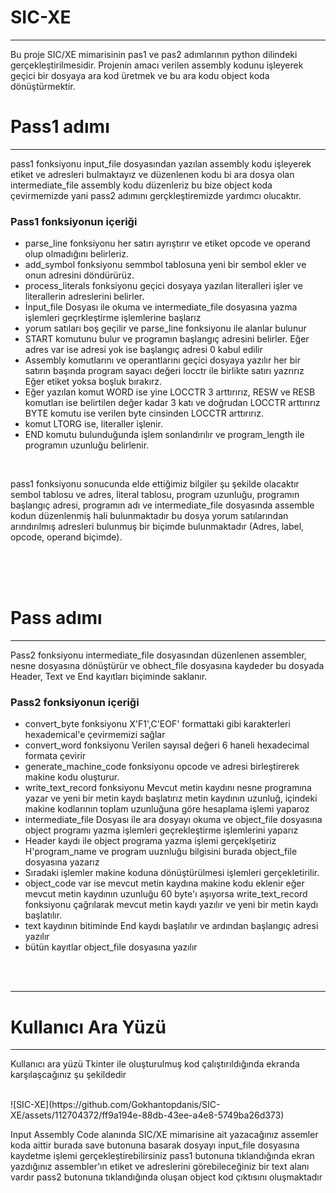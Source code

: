 # SIC-XE
<hr>
<p>Bu proje SIC/XE mimarisinin pas1 ve pas2 adımlarının python dilindeki gerçekleştirilmesidir. Projenin amacı verilen assembly kodunu işleyerek geçici bir dosyaya ara kod üretmek ve 
bu ara kodu object koda dönüştürmektir.</p>
<h1>Pass1 adımı</h1>
<hr>
<p>pass1 fonksiyonu input_file dosyasından yazılan assembly kodu işleyerek etiket ve adresleri bulmaktayız ve düzenlenen kodu bi ara dosya olan intermediate_file assembly kodu düzenleriz 
bu bize object koda çevirmemizde yani pass2 adımını gerçkleştiremizde yardımcı olucaktır.</p>
<h3>Pass1 fonksiyonun içeriği</h3>
  <ul>
    <li>parse_line fonksiyonu  her satırı ayrıştırır ve etiket opcode ve operand olup olmadığını belirleriz.</li>
    <li>add_symbol  fonksiyonu semmbol tablosuna yeni bir sembol ekler ve onun adresini döndürürüz.</li>
    <li>process_literals  fonksiyonu geçici dosyaya yazılan literalleri işler ve literallerin adreslerini belirler.</li>
    <li>İnput_file Dosyası ile okuma ve intermediate_file dosyasına yazma işlemleri geçrkleştirme işlemlerine başlarız </li>
    <li>yorum satıları boş geçilir ve parse_line fonksiyonu ile alanlar bulunur</li>
    <li>START komutunu bulur ve programın başlangıç adresini belirler. Eğer adres var ise adresi yok ise başlangıç adresi 0 kabul edilir</li>
    <li>Assembly komutlarını ve operantlarını geçici dosyaya yazılır her bir satırın başında program sayacı değeri locctr ile birlikte satırı yazrırız Eğer etiket yoksa boşluk bırakırz.</li>
    <li>Eğer yazılan komut WORD ise yine LOCCTR 3 arttırırız, RESW ve RESB komutları ise belirtilen değer kadar 3 katı ve doğrudan LOCCTR arttırırız BYTE komutu ise verilen byte cinsinden LOCCTR arttırırız.</li>
    <li>komut LTORG ise, literaller işlenir.</li>
    <li>END komutu bulunduğunda işlem sonlandırılır ve program_length ile programın uzunluğu belirlenir.</li>
  </ul>
<br>
<p>pass1 fonksiyonu sonucunda elde ettiğimiz bilgiler şu şekilde olacaktır sembol tablosu ve adres, literal tablosu, program uzunluğu, programın başlangıç adresi, programın adı ve intermediate_file dosyasında assemble kodun düzenlenmiş hali bulunmaktadır bu dosya yorum satılarından arındırılmış adresleri bulunmuş bir biçimde bulunmaktadır (Adres, label, opcode, operand biçimde).</p>
<br>
<br>
<br>
<h1>Pass adımı</h1>
<hr>
<p>Pass2 fonksiyonu intermediate_file dosyasından düzenlenen assembler, nesne dosyasına dönüştürür ve obhect_file dosyasına kaydeder bu dosyada Header, Text ve End kayıtları biçiminde saklanır. </p>
<h3>Pass2 fonksiyonun içeriği</h3>
  <ul>
    <li>convert_byte fonksiyonu X'F1',C'EOF' formattaki gibi karakterleri hexademical'e çevirmemizi sağlar </li>
    <li>convert_word fonksiyonu Verilen sayısal değeri 6 haneli hexadecimal formata çevirir</li>
    <li>generate_machine_code fonksiyonu opcode ve adresi birleştirerek makine kodu oluşturur.</li>
    <li>write_text_record fonksiyonu Mevcut metin kaydını nesne programına yazar ve yeni bir metin kaydı başlatırız metin kaydının uzunluğ, içindeki makine kodlarının toplam uzunluğuna göre hesaplama işlemi yaparoz</li>
    <li>intermediate_file Dosyası ile ara dosyayı okuma ve object_file dosyasına object programı yazma işlemleri geçrekleştirme işlemlerini yaparız</li>
    <li>Header kaydı ile object programa yazma işlemi gerçeklşetiriz H'program_name ve program uuznluğu bilgisini burada object_file dosyasına yazarız</li>
    <li>Sıradaki işlemler makine koduna dönüştürülmesi işlemleri gerçekletirilir.  </li>
    <li>object_code var ise mevcut metin kaydına makine kodu eklenir eğer mevcut metin kaydının uzunluğu 60 byte'ı aşıyorsa write_text_record fonksiyonu çağrılarak mevcut metin kaydı yazılır ve yeni bir metin kaydı başlatılır.</li>
    <li>text kaydının bitiminde End kaydı başlatılır ve ardından başlangıç adresi yazılır</li>
    <li>bütün kayıtlar object_file dosyasına yazılır</li>
  </ul>
<br>
<br>
<hr>
<H1>Kullanıcı Ara Yüzü</H1>
<hr>
<p>Kullanıcı ara yüzü Tkinter ile oluşturulmuş kod çalıştırıldığında ekranda karşılaşcağınız şu şekildedir</p>
<br>
![SIC-XE](https://github.com/Gokhantopdanis/SIC-XE/assets/112704372/ff9a194e-88db-43ee-a4e8-5749ba26d373)
<br>
<p>Input Assembly Code alanında SIC/XE mimarisine ait yazacağınız assemler koda aittir burada save butonuna basarak dosyayı input_file dosyasına kaydetme işlemi gerçekleştirebilirsiniz pass1 butonuna tıklandığında ekran yazdığınız assembler'ın etiket ve adreslerini görebileceğiniz bir text alanı vardır pass2 butonuna tıklandığında oluşan object kod çıktısını oluşmaktadır</p> 

